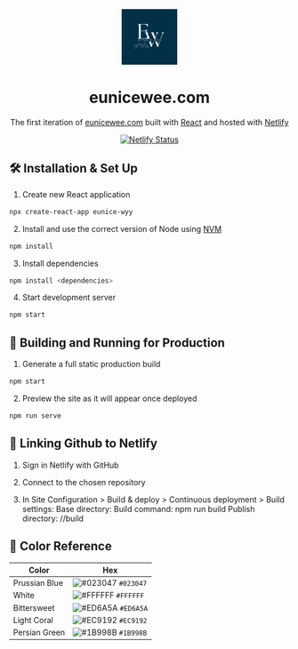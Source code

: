 <div align="center">
  <img alt="Logo" src="/images/website-logo.png" width="100" />
</div>
<h1 align="center">
  eunicewee.com
</h1>
<p align="center">
  The first iteration of <a href="https://eunicewee.com" target="_blank">eunicewee.com</a> built with <a href="https://react.dev/" target="_blank">React</a> and hosted with <a href="https://www.netlify.com/" target="_blank">Netlify</a>
</p>
<p align="center">
  <a href="https://app.netlify.com/sites/eunicewee/deploys" target="_blank">
      <img src="https://api.netlify.com/api/v1/badges/681f7cc2-8965-433f-bec0-8c703add3a66/deploy-status" alt="Netlify Status" />
  </a>
</p>
<!-- Place photo here -->

## 🛠 Installation & Set Up

1. Create new React application

```sh
npx create-react-app eunice-wyy
```

2. Install and use the correct version of Node using [NVM](https://github.com/nvm-sh/nvm)

```sh
npm install
```

3. Install dependencies

```sh
npm install <dependencies>
```

4. Start development server

```sh
npm start
```

## 🚀 Building and Running for Production

1. Generate a full static production build

```sh
npm start
```

2. Preview the site as it will appear once deployed

```sh
npm run serve
```

## 🔗 Linking Github to Netlify
1. Sign in Netlify with GitHub

2. Connect to the chosen repository

3. In Site Configuration > Build & deploy > Continuous deployment > Build settings:
Base directory: <the directory which have your react application>
Build command: npm run build
Publish directory: /<the directory which have your react application>/build

## 🎨 Color Reference

| Color         | Hex                                                                |
| ------------- | ------------------------------------------------------------------ |
| Prussian Blue | ![#023047](https://via.placeholder.com/10/023047?text=+) `#023047` |
| White         | ![#FFFFFF](https://via.placeholder.com/10/FFFFFF?text=+) `#FFFFFF` |
| Bittersweet   | ![#ED6A5A](https://via.placeholder.com/10/ED6A5A?text=+) `#ED6A5A` |
| Light Coral   | ![#EC9192](https://via.placeholder.com/10/EC9192?text=+) `#EC9192` |
| Persian Green | ![#1B998B](https://via.placeholder.com/10/1B998B?text=+) `#1B998B` |
